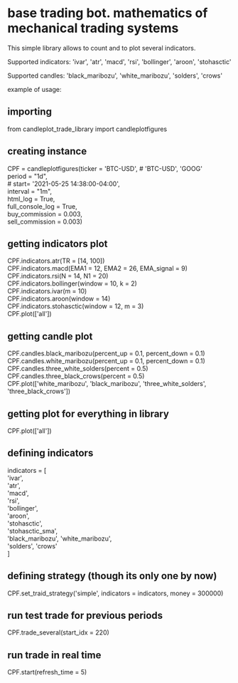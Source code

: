 # base trading bot. mathematics of mechanical trading systems
 
This simple library allows to count and to plot several indicators.

Supported indicators:
'ivar', 'atr', 'macd', 'rsi', 'bollinger', 'aroon', 'stohasctic'

Supported candles:
'black_maribozu', 'white_maribozu', 'solders', 'crows'

example of usage:
## importing
from candleplot_trade_library import candleplotfigures

## creating instance
CPF = candleplotfigures(ticker = 'BTC-USD', # 'BTC-USD', 'GOOG'<br>
                        period = "1d",<br>
                        # start= '2021-05-25 14:38:00-04:00',<br>
                        interval = "1m",<br>
                        html_log = True,<br>
                        full_console_log = True,<br>
                        buy_commission = 0.003,<br>
                        sell_commission = 0.003)
                        
## getting indicators plot
CPF.indicators.atr(TR = [14, 100])<br>
CPF.indicators.macd(EMA1 = 12, EMA2 = 26, EMA_signal = 9)<br>
CPF.indicators.rsi(N = 14, N1 = 20)<br>
CPF.indicators.bollinger(window = 10, k = 2)<br>
CPF.indicators.ivar(m = 10)<br>
CPF.indicators.aroon(window = 14)<br>
CPF.indicators.stohasctic(window = 12, m = 3)<br>
CPF.plot(['all'])<br>

## getting candle plot
CPF.candles.black_maribozu(percent_up = 0.1, percent_down = 0.1)<br>
CPF.candles.white_maribozu(percent_up = 0.1, percent_down = 0.1)<br>
CPF.candles.three_white_solders(percent = 0.5)<br>
CPF.candles.three_black_crows(percent = 0.5)<br>
CPF.plot(['white_maribozu', 'black_maribozu', 'three_white_solders', 'three_black_crows'])<br>

## getting plot for everything in library
CPF.plot(['all'])<br>
                        
## defining indicators                     
indicators = [<br>
            'ivar',<br>
            'atr',<br>
            'macd',<br>
            'rsi',<br>
            'bollinger',<br>
            'aroon',<br>
            'stohasctic',<br>
            'stohasctic_sma',<br>
            'black_maribozu', 'white_maribozu',<br>
            'solders', 'crows'<br>
            ]
            
## defining strategy (though its only one by now)
CPF.set_traid_strategy('simple', indicators = indicators, money = 300000)

## run test trade for previous periods
CPF.trade_several(start_idx = 220)

## run trade in real time
CPF.start(refresh_time = 5)


